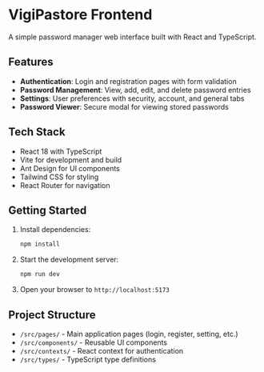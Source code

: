# VigiPastore Frontend

A simple password manager web interface built with React and TypeScript.

## Features

- **Authentication**: Login and registration pages with form validation
- **Password Management**: View, add, edit, and delete password entries
- **Settings**: User preferences with security, account, and general tabs
- **Password Viewer**: Secure modal for viewing stored passwords

## Tech Stack

- React 18 with TypeScript
- Vite for development and build
- Ant Design for UI components
- Tailwind CSS for styling
- React Router for navigation

## Getting Started

1. Install dependencies:
   ```bash
   npm install
   ```

2. Start the development server:
   ```bash
   npm run dev
   ```

3. Open your browser to `http://localhost:5173`

## Project Structure

- `/src/pages/` - Main application pages (login, register, setting, etc.)
- `/src/components/` - Reusable UI components
- `/src/contexts/` - React context for authentication
- `/src/types/` - TypeScript type definitions
